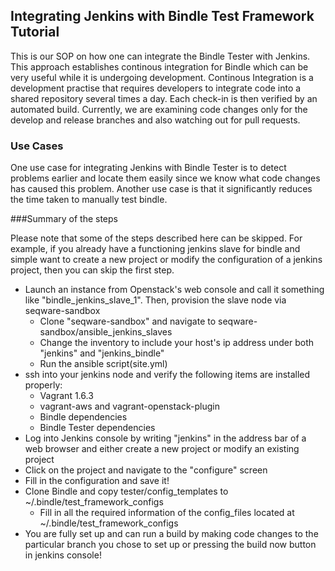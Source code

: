 ## Integrating Jenkins with Bindle Test Framework Tutorial

This is our SOP on how one can integrate the Bindle Tester with Jenkins. This approach establishes continous integration for Bindle which can be very useful while it is undergoing development. Continous Integration is a development practise that requires developers to integrate code into a shared repository several times a day. Each check-in is then verified by an automated build. Currently, we are examining code changes only for the develop and release branches and also watching out for pull requests. 

### Use Cases
One use case for integrating Jenkins with Bindle Tester is to detect problems earlier and locate them easily since we know what code changes has caused this problem. Another use case is that it significantly reduces the time taken to manually test bindle. 

###Summary of the steps

Please note that some of the steps described here can be skipped. For example, if you already have a functioning jenkins slave for bindle and simple want to create a new project or modify the configuration of a jenkins project, then you can skip the first step.

* Launch an instance from Openstack's web console and call it something like "bindle_jenkins_slave_1". Then, provision the slave node via seqware-sandbox
  * Clone "seqware-sandbox" and navigate to seqware-sandbox/ansible_jenkins_slaves
  * Change the inventory to include your host's ip address under both "jenkins" and "jenkins_bindle"
  * Run the ansible script(site.yml)
* ssh into your jenkins node and verify the following items are installed properly:
  * Vagrant 1.6.3
  * vagrant-aws and vagrant-openstack-plugin 
  * Bindle dependencies
  * Bindle Tester dependencies
* Log into Jenkins console by writing "jenkins" in the address bar of a web browser and either create a new project or modify an existing project
* Click on the project and navigate to the "configure" screen
* Fill in the configuration and save it!
* Clone Bindle and copy tester/config_templates to ~/.bindle/test_framework_configs
  * Fill in all the required information of the config_files located at ~/.bindle/test_framework_configs
* You are fully set up and can run a build by making code changes to the particular branch you chose to set up or pressing the build now button in jenkins console!

